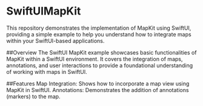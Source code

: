 # SwiftUIMapKit
This repository demonstrates the implementation of MapKit using SwiftUI, providing a simple example to help you understand how to integrate maps within your SwiftUI-based applications.

##Overview
The SwiftUI MapKit example showcases basic functionalities of MapKit within a SwiftUI environment. It covers the integration of maps, annotations, and user interactions to provide a foundational understanding of working with maps in SwiftUI.

##Features
Map Integration: Shows how to incorporate a map view using MapKit in SwiftUI.
Annotations: Demonstrates the addition of annotations (markers) to the map.
